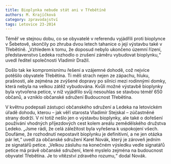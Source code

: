 ```yaml
---
title: Bioplynka nebude stát ani v Třebětíně
authors: M. Krajíčková
category: zpravodajství
tags: Letovice 23-2014 
---
```


Téměř ve stejnou dobu, co se obyvatelé v referendu vyjádřili proti bioplynce v Šebetově, skončily po zhruba dvou letech tahanice o její výstavbu také v Třebětíně. „Vzhledem k tomu, že doposud nebylo ukončeno územní řízení, představenstvo Ledeka rozhodlo o zrušení záměru vybudovat bioplynku,“ uvedl ředitel společnosti Vladimír Dražil.

Došlo tak ke kompromisnímu řešení a vzájemné dohodě, což nejvíce potěšilo obyvatele Třebětína. Ti měli strach nejen ze zápachu, hluku, prašnosti, ale zejména ze zvýšené dopravy po silnici mezi rodinnými domky, která nebyla na velkou zátěž vybudována. Kvůli možné výstavbě bioplynky byla vytvořena petice, v níž vyjádřilo svůj nesouhlas se stavbou téměř 650 občanů, a vzniklo občanské sdružení Budoucnost Třebětína.

V květnu podepsali zástupci občanského sdružení a Ledeka na letovickém úřadě dohodu, kterou – jak věří starosta Vladimír Stejskal – zúčastněné strany dodrží. V ní totiž nešlo jen o výstavbu bioplynky, ale také o dořešení používání vhodných příjezdových cest kolem areálu zemědělského družstva Ledeko. „Jsme rádi, že celá záležitost byla vyřešena k uspokojení všech. Doufáme, že rozhodnutí nepostavit bioplynku je definitivní, a ne jen otázka pár let,“ uvedl za občanské sdružení Karel Novák, který je zároveň jedním ze signatářů petice. „Velkou zásluhu na konečném výsledku vedle signatářů petice má právě občanské sdružení, které myslelo zejména na budoucnost obyvatel Třebětína. Je to vítězství zdravého rozumu,“ dodal Novák.
